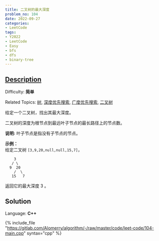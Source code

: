 ```yaml
---
title: 二叉树的最大深度
problem_no: 104
date: 2022-09-27
categories:
- LeetCode
tags:
- Y2022
- LeetCode
- Easy
- bfs
- dfs
- binary-tree
---
```


## [Description](https://leetcode.cn/problems/maximum-depth-of-binary-tree/)

Difficulty: **简单**  

Related Topics: [树](https://leetcode.cn/tag/tree/), [深度优先搜索](https://leetcode.cn/tag/depth-first-search/), [广度优先搜索](https://leetcode.cn/tag/breadth-first-search/), [二叉树](https://leetcode.cn/tag/binary-tree/)


给定一个二叉树，找出其最大深度。

二叉树的深度为根节点到最远叶子节点的最长路径上的节点数。

**说明:** 叶子节点是指没有子节点的节点。

**示例：**  
给定二叉树 `[3,9,20,null,null,15,7]`，

```
    3
   / \
  9  20
    /  \
   15   7
```

返回它的最大深度 3 。


## Solution

Language: **C++**

{% include_file "https://gitlab.com/Alomerry/algorithm/-/raw/master/code/leet-code/104-main.cpp" syntax="cpp" %}